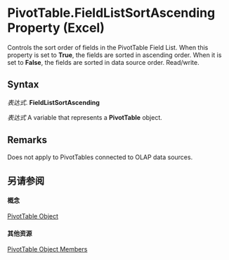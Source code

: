 
# PivotTable.FieldListSortAscending Property (Excel)

Controls the sort order of fields in the PivotTable Field List. When this property is set to  **True**, the fields are sorted in ascending order. When it is set to **False**, the fields are sorted in data source order. Read/write.


## Syntax

 _表达式_. **FieldListSortAscending**

 _表达式_ A variable that represents a **PivotTable** object.


## Remarks

Does not apply to PivotTables connected to OLAP data sources.


## 另请参阅


#### 概念


[PivotTable Object](a9c1d4a0-78a9-f9a6-6daf-91cb63e45842.md)
#### 其他资源


[PivotTable Object Members](http://msdn.microsoft.com/library/8e8d1692-cf32-63c6-a1f6-54ddcc2a4964%28Office.15%29.aspx)